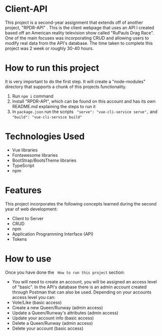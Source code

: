 # Client-API
This project is a second-year assignment that extends off of another project, "RPDR-API" . This is the client webpage that uses an API I created based off an American reality television show called "RuPauls Drag Race".  One of the main focuses was incorporating CRUD and allowing users to modify real data from the API's database. The time taken to complete this project was 2 week or roughly 30-40 hours.

# How to run this project
It is very important to do the first step. It will create a "node-modules" directory that supports a chunk of this projects functionality.
1. Run `npm i` command
2. Install "RPDR-API", which can be found on this account and has its own README.md explaining the steps to run it
3. In `package.json` run the scripts ` "serve": "vue-cli-service serve",` and `"build": "vue-cli-service build"`

# Technologies Used
  - Vue libraries
  - Fontawesome libraries
  - BootStrap/BootsTheme libraries
  - TypeScript
  - npm

# Features
This project incorporates the following concepts learned during the second year of web development:
  - Client to Server
  - CRUD
  - npm
  - Application Programming Interface (API)
  - Tokens

# How to use
Once you have done the ` How to run this project` section:
- You will need to create an account, you will be assigned an access level of "basic". In the API's database there is an admin account created through Postman that can also be used.
Depending on your accounts access level you can:
-   Vote/Like (basic access)
-   Create a new Queen/Runway (admin access)
-   Update a Queen/Runway's attributes (admin access)
-   Update your account info (basic access)
-   Delete a Queen/Runway (admin access)
-   Delete your account (basic access)
